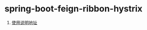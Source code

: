 # spring-boot-feign-ribbon-hystrix
1. [使用说明地址](https://blog.csdn.net/hy245120020/article/details/83655070)
